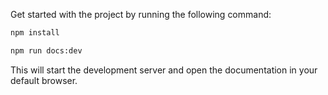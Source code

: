 Get started with the project by running the following command:

```bash
npm install
```

```bash
npm run docs:dev
```

This will start the development server and open the documentation in your default browser.
